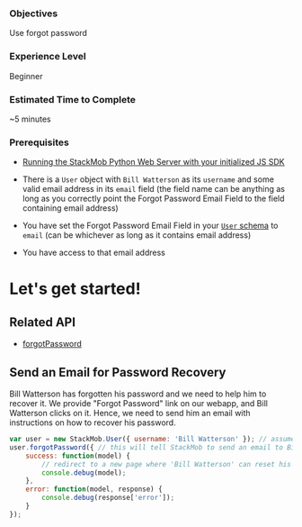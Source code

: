 <h3>Objectives</h3>
Use forgot password

<h3>Experience Level</h3>
Beginner

<h3>Estimated Time to Complete</h3>
~5 minutes

<h3>Prerequisites</h3>

* <a href="https://developer.stackmob.com/stackmob-js-sdk/configure" target="_blank">Running the StackMob Python Web Server with your initialized JS SDK</a>

* There is a `User` object with `Bill Watterson` as its `username` and some valid email address in its `email` field (the field name can be anything as long as you correctly point the Forgot Password Email Field to the field containing email address)

* You have set the Forgot Password Email Field in your <a href="https://dashboard.stackmob.com/schemas/edit/user" target="_blank">`User` schema</a> to `email` (can be whichever as long as it contains email address)

* You have access to that email address

<h1>Let's get started!</h1>

<h2>Related API</h2>

* <a href="https://developer.stackmob.com/stackmob-js-sdk/api-docs#a-forgotpassword" target="_blank">forgotPassword</a>

<h2>Send an Email for Password Recovery</h2>

Bill Watterson has forgotten his password and we need to help him to recover it. We provide "Forgot Password" link on our webapp, and Bill Watterson clicks on it. Hence, we need to send him an email with instructions on how to recover his password.

```js
var user = new StackMob.User({ username: 'Bill Watterson' }); // assume Bill Watterson's email address is 'bwatterson@someemail.com'
user.forgotPassword({ // this will tell StackMob to send an email to Bill Watterson at 'bwatterson@someemail.com'
	success: function(model) {
		// redirect to a new page where 'Bill Watterson' can reset his password
		console.debug(model);
	},
	error: function(model, response) {
		console.debug(response['error']);
	}
});
```
